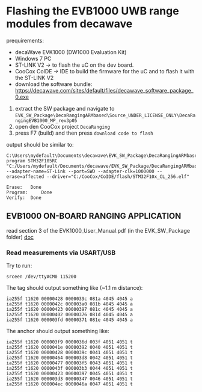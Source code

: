 # Flashing the EVB1000 UWB range modules from decawave

prequirements:
* decaWave EVK1000 (DW1000 Evaluation Kit)
* Windows 7 PC
* ST-LINK V2 -> to flash the uC on the dev board.
* CooCox CoIDE -> IDE to build the firmware for the uC and to flash it with the ST-LINK V2
* download the software bundle: https://decawave.com/sites/default/files/decawave_software_package_0.exe

1. extract the SW package and navigate to `EVK_SW_Package\DecaRangingARMbased\Source_UNDER_LICENSE_ONLY\DecaRangingEVB1000_MP_rev3p05`
2. open den CooCox project `DecaRanging`
3. press F7 (build) and then press `download code to flash` 

output should be similar to: 
```
C:\Users\mydefault\Documents\decawave\EVK_SW_Package\DecaRangingARMbased\Source_UNDER_LICENSE_ONLY\DecaRangingEVB1000_MP_rev3p05>"C:/CooCox/CoIDE/bin\coflash.exe" program STM32F105RC "C:/Users/mydefault/Documents/decawave/EVK_SW_Package/DecaRangingARMbased/Source_UNDER_LICENSE_ONLY/DecaRangingEVB1000_MP_rev3p05/EVK1000/Debug/bin/EVK1000.bin" --adapter-name=ST-Link --port=SWD --adapter-clk=1000000 --erase=affected --driver="C:/CooCox/CoIDE/flash/STM32F10x_CL_256.elf"  

Erase:	 Done
Program:	 Done
Verify:	 Done
```

## EVB1000 ON-BOARD RANGING APPLICATION

read section 3 of the EVK1000_User_Manual.pdf (in the EVK_SW_Package folder)
[doc](https://www.decawave.com/sites/default/files/evk1000_user_manual_v1.12.pdf)


### Read measurements via USART/USB

Try to run:
```
srceen /dev/ttyACM0 115200
```

The tag should output something like (~1.1 m distance):
```
ia255f t1620 00000428 0000039c 081a 4045 4045 a
ia255f t1620 0000042c 000003a0 081b 4045 4045 a
ia255f t1620 00000423 00000397 081c 4045 4045 a
ia255f t1620 00000402 00000376 081d 4045 4045 a
ia255f t1620 000003fd 00000371 081e 4045 4045 a

```

The anchor should output something like:
```
ia255f t1620 000003f9 0000036d 003f 4051 4051 t
ia255f t1620 0000041e 00000392 0040 4051 4051 t
ia255f t1620 00000428 0000039c 0041 4051 4051 t
ia255f t1620 00000464 000003d8 0042 4051 4051 t
ia255f t1620 00000477 000003f5 0043 4051 4051 t
ia255f t1620 0000043f 000003b3 0044 4051 4051 t
ia255f t1620 00000423 00000397 0045 4051 4051 t
ia255f t1620 000003d3 00000347 0046 4051 4051 t
ia255f t1620 000004ec 0000046a 0047 4051 4051 t
```
